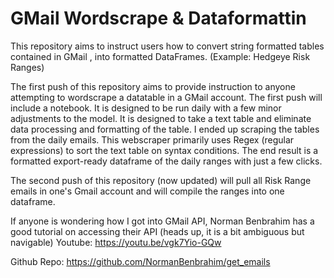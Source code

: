 # GMail Wordscrape & Dataformattin
This repository aims to instruct users how to convert string formatted tables contained in GMail , into formatted DataFrames. (Example: Hedgeye Risk Ranges)

The first push of this repository aims to provide instruction to anyone attempting to wordscrape a datatable in a GMail account. The first push will include a notebook. It is designed to be run daily with a few minor adjustments to the model. It is designed to take a text table and eliminate data processing and formatting of the table. I ended up scraping the tables from the daily emails. This webscraper primarily uses Regex (regular expressions) to sort the text table on syntax conditions. The end result is a formatted export-ready dataframe of the daily ranges with just a few clicks.

The second push of this repository (now updated) will pull all Risk Range emails in one's Gmail account and will compile the ranges into one dataframe.

If anyone is wondering how I got into GMail API, Norman Benbrahim has a good tutorial on accessing their API (heads up, it is a bit ambiguous but navigable) 
   Youtube: https://youtu.be/vgk7Yio-GQw
      
   Github Repo: https://github.com/NormanBenbrahim/get_emails
      
